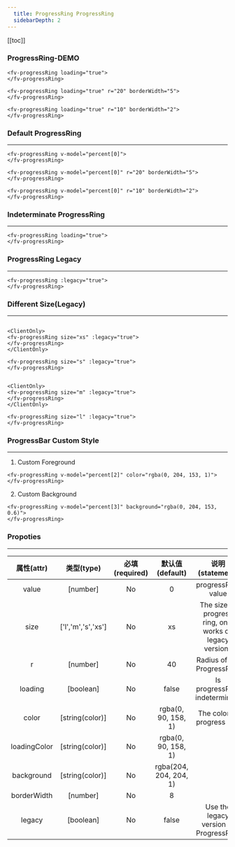 ```yaml
---
  title: ProgressRing ProgressRing
  sidebarDepth: 2
---
```

  
[[toc]]

### ProgressRing-DEMO 

<script>
export default {
    data () {
        return {
            percent: [10,20,30,35]
        }
    },
    mounted () {
        setInterval(() => {
            for(let item of this.percent) {
                this.$set(this.percent, this.percent.indexOf(item), Math.ceil(Math.random() * 100));
            }
        }, 3000);
    }
}
</script>

<ClientOnly>
<fv-progressRing loading="true">
</fv-progressRing>
</ClientOnly>

```vue
<fv-progressRing loading="true">
</fv-progressRing>
```

<ClientOnly>
<fv-progressRing loading="true" r="20" borderWidth="5">
</fv-progressRing>
</ClientOnly>

```vue
<fv-progressRing loading="true" r="20" borderWidth="5">
</fv-progressRing>
```


<ClientOnly>
<fv-progressRing loading="true" r="10" borderWidth="2">
</fv-progressRing>
</ClientOnly>

```vue
<fv-progressRing loading="true" r="10" borderWidth="2">
</fv-progressRing>
```

### Default ProgressRing
---

<ClientOnly>
<fv-progressRing v-model="percent[0]">
</fv-progressRing>
</ClientOnly>

```vue
<fv-progressRing v-model="percent[0]">
</fv-progressRing>
```


<ClientOnly>
<fv-progressRing v-model="percent[0]" r="20" borderWidth="5">
</fv-progressRing>
</ClientOnly>

```vue
<fv-progressRing v-model="percent[0]" r="20" borderWidth="5">
</fv-progressRing>
```


<ClientOnly>
<fv-progressRing v-model="percent[0]" r="10" borderWidth="2">
</fv-progressRing>
</ClientOnly>

```vue
<fv-progressRing v-model="percent[0]" r="10" borderWidth="2">
</fv-progressRing>
```

### Indeterminate ProgressRing
---

<ClientOnly>
<fv-progressRing loading="true">
</fv-progressRing>
</ClientOnly>

```vue
<fv-progressRing loading="true">
</fv-progressRing>
```

### ProgressRing Legacy
---

<ClientOnly>
<fv-progressRing :legacy="true">
</fv-progressRing>
</ClientOnly>

```vue
<fv-progressRing :legacy="true">
</fv-progressRing>
```

### Different Size(Legacy)
---

<ClientOnly>
<fv-progressRing size="xs" :legacy="true">
</fv-progressRing>
</ClientOnly>

<fv-progressRing size="s" :legacy="true">
</fv-progressRing>


<ClientOnly>
<fv-progressRing size="m" :legacy="true">
</fv-progressRing>
</ClientOnly>

<fv-progressRing size="l" :legacy="true">
</fv-progressRing>

```vue

<ClientOnly>
<fv-progressRing size="xs" :legacy="true">
</fv-progressRing>
</ClientOnly>

<fv-progressRing size="s" :legacy="true">
</fv-progressRing>


<ClientOnly>
<fv-progressRing size="m" :legacy="true">
</fv-progressRing>
</ClientOnly>

<fv-progressRing size="l" :legacy="true">
</fv-progressRing>
```

### ProgressBar Custom Style
---
1. Custom Foreground

<ClientOnly>
<fv-progressRing v-model="percent[2]" color="rgba(0, 204, 153, 1)">
</fv-progressRing>
</ClientOnly>

```vue
<fv-progressRing v-model="percent[2]" color="rgba(0, 204, 153, 1)">
</fv-progressRing>
```

2. Custom Background

<ClientOnly>
<fv-progressRing v-model="percent[3]" background="rgba(0, 204, 153, 0.6)">
</fv-progressRing>
</ClientOnly>

```vue
<fv-progressRing v-model="percent[3]" background="rgba(0, 204, 153, 0.6)">
</fv-progressRing>
```



### Propoties
---
|  属性(attr)  |     类型(type)     | 必填(required) |    默认值(default)     |                     说明(statement)                      |
|:------------:|:------------------:|:--------------:|:----------------------:|:--------------------------------------------------------:|
|    value     |      [number]      |       No       |           0            |                    progressRing value                    |
|     size     | ['l','m','s','xs'] |       No       |           xs           | The size of progress ring, only works on legacy versions |
|      r       |      [number]      |       No       |           40           |                Radius of the ProgressRing                |
|   loading    |     [boolean]      |       No       |         false          |              Is progressRing indeterminate               |
|    color     |  [string(color)]   |       No       |  rgba(0, 90, 158, 1)  |                The color of progress ring                |
| loadingColor |  [string(color)]   |       No       |  rgba(0, 90, 158, 1)  |                                                          |
|  background  |  [string(color)]   |       No       | rgba(204, 204, 204, 1) |                                                          |
| borderWidth  |      [number]      |       No       |           8            |                                                          |
|    legacy    |     [boolean]      |       No       |         false          |          Use the legacy version of ProgressRing          |

